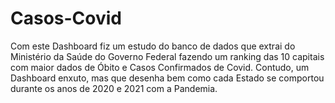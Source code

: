 # Casos-Covid
Com este Dashboard fiz  um estudo do banco de dados que extrai do Ministério da Saúde do Governo Federal fazendo um ranking das 10 capitais com maior dados de Óbito e Casos Confirmados de Covid. Contudo, um Dashboard enxuto, mas que desenha bem como cada Estado se comportou durante os anos de 2020 e 2021 com a Pandemia. 
